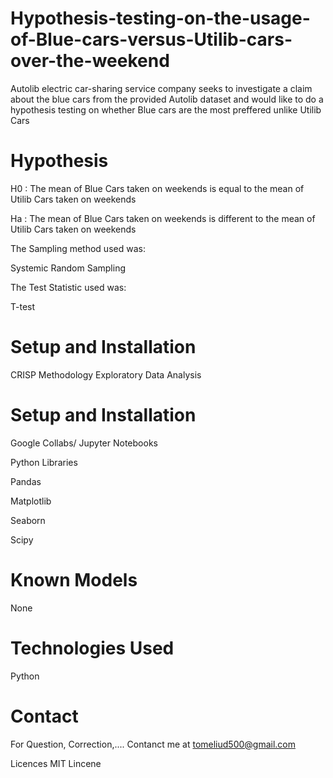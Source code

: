 # Hypothesis-testing-on-the-usage-of-Blue-cars-versus-Utilib-cars-over-the-weekend
Autolib electric car-sharing service company seeks to investigate a claim about the blue cars from the provided Autolib dataset and would like to do a hypothesis testing on whether Blue cars are the most preffered unlike Utilib Cars 
# Hypothesis
H0 : The mean of Blue Cars taken on weekends is equal to the mean of Utilib Cars taken on weekends

Ha : The mean of Blue Cars taken on weekends is different to the mean of Utilib Cars taken on weekends

The Sampling method used was:

Systemic Random Sampling

The Test Statistic used was:

T-test

# Setup and Installation
CRISP Methodology
Exploratory Data Analysis
# Setup and Installation
Google Collabs/ Jupyter Notebooks

Python Libraries

Pandas

Matplotlib

Seaborn

Scipy

# Known Models
None

# Technologies Used
Python

# Contact
For Question, Correction,....
Contanct me at tomeliud500@gmail.com 

Licences
MIT Lincene
